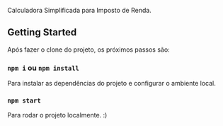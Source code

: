 Calculadora Simplificada para Imposto de Renda.

## Getting Started

Após fazer o clone do projeto, os próximos passos são:

### `npm i` ou `npm install`

Para instalar as dependências do projeto e configurar o ambiente local.

### `npm start`

Para rodar o projeto localmente. :)